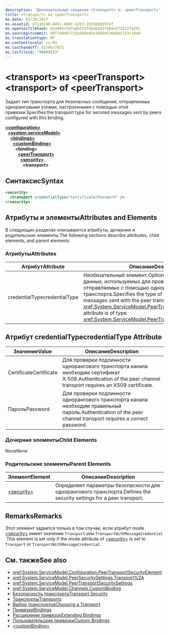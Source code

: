 ```yaml
---
description: 'Дополнительные сведения <transport> о: <peerTransport>'
title: <transport> из <peerTransport>
ms.date: 03/30/2017
ms.assetid: d7116240-845c-4b6f-b203-262de6b597ef
ms.openlocfilehash: ba3405c5dfadb513f92ebd537409a3f7b12fa291
ms.sourcegitcommit: ddf7edb67715a5b9a45e3dd44536dabc153c1de0
ms.translationtype: MT
ms.contentlocale: ru-RU
ms.lasthandoff: 02/06/2021
ms.locfileid: "99664513"
---
```

# <a name="transport-of-peertransport"></a><span data-ttu-id="af2fb-103">\<transport> из \<peerTransport></span><span class="sxs-lookup"><span data-stu-id="af2fb-103">\<transport> of \<peerTransport></span></span>

<span data-ttu-id="af2fb-104">Задает тип транспорта для безопасных сообщений, отправленных одноранговыми узлами, настроенными с помощью этой привязки.</span><span class="sxs-lookup"><span data-stu-id="af2fb-104">Specifies the transport type for secured messages sent by peers configured with this binding.</span></span>  
  
[**\<configuration>**](../configuration-element.md)\
&nbsp;&nbsp;[**\<system.serviceModel>**](system-servicemodel.md)\
&nbsp;&nbsp;&nbsp;&nbsp;[**\<bindings>**](bindings.md)\
&nbsp;&nbsp;&nbsp;&nbsp;&nbsp;&nbsp;[**\<customBinding>**](custombinding.md)\
&nbsp;&nbsp;&nbsp;&nbsp;&nbsp;&nbsp;&nbsp;&nbsp;**\<binding>**\
&nbsp;&nbsp;&nbsp;&nbsp;&nbsp;&nbsp;&nbsp;&nbsp;&nbsp;&nbsp;[**\<peerTransport>**](peertransport.md)\
&nbsp;&nbsp;&nbsp;&nbsp;&nbsp;&nbsp;&nbsp;&nbsp;&nbsp;&nbsp;&nbsp;&nbsp;[**\<security>**](security-of-peertransport.md)\
&nbsp;&nbsp;&nbsp;&nbsp;&nbsp;&nbsp;&nbsp;&nbsp;&nbsp;&nbsp;&nbsp;&nbsp;&nbsp;&nbsp;**\<transport>**  
  
## <a name="syntax"></a><span data-ttu-id="af2fb-105">Синтаксис</span><span class="sxs-lookup"><span data-stu-id="af2fb-105">Syntax</span></span>  
  
```xml  
<security>
  <transport credentialType="Certificate/Password" />
</security>
```  
  
## <a name="attributes-and-elements"></a><span data-ttu-id="af2fb-106">Атрибуты и элементы</span><span class="sxs-lookup"><span data-stu-id="af2fb-106">Attributes and Elements</span></span>  

 <span data-ttu-id="af2fb-107">В следующих разделах описываются атрибуты, дочерние и родительские элементы.</span><span class="sxs-lookup"><span data-stu-id="af2fb-107">The following sections describe attributes, child elements, and parent elements</span></span>  
  
### <a name="attributes"></a><span data-ttu-id="af2fb-108">Атрибуты</span><span class="sxs-lookup"><span data-stu-id="af2fb-108">Attributes</span></span>  
  
|<span data-ttu-id="af2fb-109">Атрибут</span><span class="sxs-lookup"><span data-stu-id="af2fb-109">Attribute</span></span>|<span data-ttu-id="af2fb-110">Описание</span><span class="sxs-lookup"><span data-stu-id="af2fb-110">Description</span></span>|  
|---------------|-----------------|  
|<span data-ttu-id="af2fb-111">credentialType</span><span class="sxs-lookup"><span data-stu-id="af2fb-111">credentialType</span></span>|<span data-ttu-id="af2fb-112">Необязательный элемент.</span><span class="sxs-lookup"><span data-stu-id="af2fb-112">Optional.</span></span> <span data-ttu-id="af2fb-113">Задает тип учетных данных, используемых для проверки сообщений, отправляемых с помощью однорангового транспорта.</span><span class="sxs-lookup"><span data-stu-id="af2fb-113">Specifies the type of credentials used to verify messages sent with the peer transport.</span></span> <span data-ttu-id="af2fb-114">Это атрибут типа <xref:System.ServiceModel.PeerTransportCredentialType>.</span><span class="sxs-lookup"><span data-stu-id="af2fb-114">This attribute is of type <xref:System.ServiceModel.PeerTransportCredentialType>.</span></span>|  
  
## <a name="credentialtype-attribute"></a><span data-ttu-id="af2fb-115">Атрибут credentialType</span><span class="sxs-lookup"><span data-stu-id="af2fb-115">credentialType Attribute</span></span>  
  
|<span data-ttu-id="af2fb-116">Значение</span><span class="sxs-lookup"><span data-stu-id="af2fb-116">Value</span></span>|<span data-ttu-id="af2fb-117">Описание</span><span class="sxs-lookup"><span data-stu-id="af2fb-117">Description</span></span>|  
|-----------|-----------------|  
|<span data-ttu-id="af2fb-118">Certificate</span><span class="sxs-lookup"><span data-stu-id="af2fb-118">Certificate</span></span>|<span data-ttu-id="af2fb-119">Для проверки подлинности однорангового транспорта канала необходим сертификат X.509.</span><span class="sxs-lookup"><span data-stu-id="af2fb-119">Authentication of the peer channel transport requires an X509 certificate.</span></span>|  
|<span data-ttu-id="af2fb-120">Пароль</span><span class="sxs-lookup"><span data-stu-id="af2fb-120">Password</span></span>|<span data-ttu-id="af2fb-121">Для проверки подлинности однорангового транспорта канала необходим правильный пароль.</span><span class="sxs-lookup"><span data-stu-id="af2fb-121">Authentication of the peer channel transport requires a correct password.</span></span>|  
  
### <a name="child-elements"></a><span data-ttu-id="af2fb-122">Дочерние элементы</span><span class="sxs-lookup"><span data-stu-id="af2fb-122">Child Elements</span></span>  

 <span data-ttu-id="af2fb-123">None</span><span class="sxs-lookup"><span data-stu-id="af2fb-123">None</span></span>  
  
### <a name="parent-elements"></a><span data-ttu-id="af2fb-124">Родительские элементы</span><span class="sxs-lookup"><span data-stu-id="af2fb-124">Parent Elements</span></span>  
  
|<span data-ttu-id="af2fb-125">Элемент</span><span class="sxs-lookup"><span data-stu-id="af2fb-125">Element</span></span>|<span data-ttu-id="af2fb-126">Описание</span><span class="sxs-lookup"><span data-stu-id="af2fb-126">Description</span></span>|  
|-------------|-----------------|  
|[\<security>](security-of-peertransport.md)|<span data-ttu-id="af2fb-127">Определяет параметры безопасности для однорангового транспорта.</span><span class="sxs-lookup"><span data-stu-id="af2fb-127">Defines the security settings for a peer transport.</span></span>|  
  
## <a name="remarks"></a><span data-ttu-id="af2fb-128">Remarks</span><span class="sxs-lookup"><span data-stu-id="af2fb-128">Remarks</span></span>  

 <span data-ttu-id="af2fb-129">Этот элемент задается только в том случае, если атрибут mode [\<security>](security-of-peertransport.md) имеет значение `Transport` или `TransportWithMessageCredential` .</span><span class="sxs-lookup"><span data-stu-id="af2fb-129">This element is set only if the mode attribute of [\<security>](security-of-peertransport.md) is set to `Transport` or `TransportWithMessageCredential`.</span></span>  
  
## <a name="see-also"></a><span data-ttu-id="af2fb-130">См. также</span><span class="sxs-lookup"><span data-stu-id="af2fb-130">See also</span></span>

- <xref:System.ServiceModel.Configuration.PeerTransportSecurityElement>
- <xref:System.ServiceModel.PeerSecuritySettings.Transport%2A>
- <xref:System.ServiceModel.PeerTransportSecuritySettings>
- <xref:System.ServiceModel.Channels.CustomBinding>
- [<span data-ttu-id="af2fb-131">Безопасность транспорта</span><span class="sxs-lookup"><span data-stu-id="af2fb-131">Transport Security</span></span>](../../../wcf/feature-details/transport-security.md)
- [<span data-ttu-id="af2fb-132">Транспорты</span><span class="sxs-lookup"><span data-stu-id="af2fb-132">Transports</span></span>](../../../wcf/feature-details/transports.md)
- [<span data-ttu-id="af2fb-133">Выбор транспортов</span><span class="sxs-lookup"><span data-stu-id="af2fb-133">Choosing a Transport</span></span>](../../../wcf/feature-details/choosing-a-transport.md)
- [<span data-ttu-id="af2fb-134">Привязки</span><span class="sxs-lookup"><span data-stu-id="af2fb-134">Bindings</span></span>](../../../wcf/bindings.md)
- [<span data-ttu-id="af2fb-135">Расширение привязок</span><span class="sxs-lookup"><span data-stu-id="af2fb-135">Extending Bindings</span></span>](../../../wcf/extending/extending-bindings.md)
- [<span data-ttu-id="af2fb-136">Пользовательские привязки</span><span class="sxs-lookup"><span data-stu-id="af2fb-136">Custom Bindings</span></span>](../../../wcf/extending/custom-bindings.md)
- [\<customBinding>](custombinding.md)
